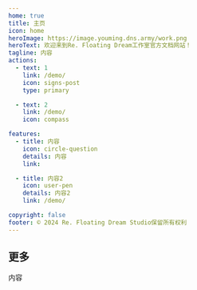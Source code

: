 ```yaml
---
home: true
title: 主页
icon: home
heroImage: https://image.youming.dns.army/work.png
heroText: 欢迎来到Re. Floating Dream工作室官方文档网站！
tagline: 内容
actions:
  - text: 1
    link: /demo/
    icon: signs-post
    type: primary

  - text: 2
    link: /demo/
    icon: compass

features:
  - title: 内容
    icon: circle-question
    details: 内容
    link: 

  - title: 内容2
    icon: user-pen 
    details: 内容2
    link: /demo/

copyright: false
footer: © 2024 Re. Floating Dream Studio保留所有权利
---
```


## <HopeIcon icon="message" /> 更多
内容